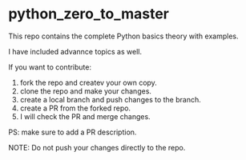 # python_zero_to_master

This repo contains the complete Python basics theory with examples.

I have included advannce topics as well.

If you want to contribute:

1. fork the repo and createv your own copy.
2. clone the repo and make your changes.
3. create a local branch and push changes to the branch.
4. create a PR from the forked repo.
5. I will check the PR and merge changes.

PS: make sure to add a PR description.

NOTE: Do not push your changes directly to the repo.
